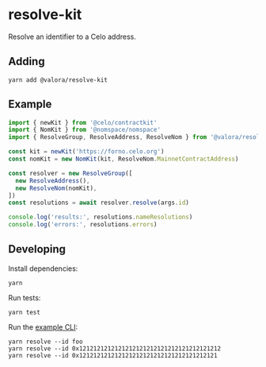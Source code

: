 # resolve-kit

Resolve an identifier to a Celo address.

## Adding

```
yarn add @valora/resolve-kit
```

## Example

```ts
import { newKit } from '@celo/contractkit'
import { NomKit } from '@nomspace/nomspace'
import { ResolveGroup, ResolveAddress, ResolveNom } from '@valora/resolve-kit'

const kit = newKit('https://forno.celo.org')
const nomKit = new NomKit(kit, ResolveNom.MainnetContractAddress)

const resolver = new ResolveGroup([
  new ResolveAddress(),
  new ResolveNom(nomKit),
])
const resolutions = await resolver.resolve(args.id)

console.log('results:', resolutions.nameResolutions)
console.log('errors:', resolutions.errors)
```

## Developing

Install dependencies:

```
yarn
```

Run tests:

```
yarn test
```

Run the [example CLI](scripts/resolve.ts):

```
yarn resolve --id foo
yarn resolve --id 0x1212121212121212121212121212121212121212
yarn resolve --id 0x121212121212121212121212121212121212121
```
